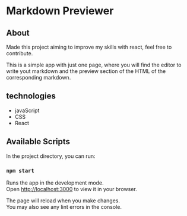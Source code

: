 # Markdown Previewer

## About

Made this project aiming to improve my skills with react, feel free to contribute.

This is a simple app with just one page, where you will find the editor to write yout markdown and the preview section of the HTML of the
corresponding markdown.

## technologies

* javaScript
* CSS
* React

## Available Scripts

In the project directory, you can run:

### `npm start`

Runs the app in the development mode.\
Open [http://localhost:3000](http://localhost:3000) to view it in your browser.

The page will reload when you make changes.\
You may also see any lint errors in the console.